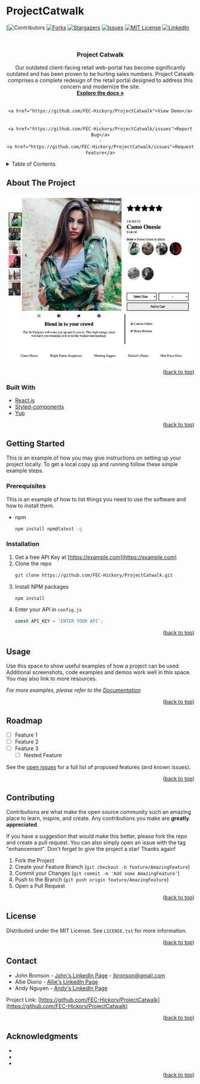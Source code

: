 # ProjectCatwalk
<div id="top"></div>
<!--
*** Thanks for checking out the Best-README-Template. If you have a suggestion
*** that would make this better, please fork the repo and create a pull request
*** or simply open an issue with the tag "enhancement".
*** Don't forget to give the project a star!
*** Thanks again! Now go create something AMAZING! :D
-->

<!-- PROJECT SHIELDS -->
<!--
*** I'm using markdown "reference style" links for readability.
*** Reference links are enclosed in brackets [ ] instead of parentheses ( ).
*** See the bottom of this document for the declaration of the reference variables
*** for contributors-url, forks-url, etc. This is an optional, concise syntax you may use.
*** https://www.markdownguide.org/basic-syntax/#reference-style-links
-->
[![Contributors][contributors-shield]
[![Forks][forks-shield]][forks-url]
[![Stargazers][stars-shield]][stars-url]
[![Issues][issues-shield]][issues-url]
[![MIT License][license-shield]][license-url]
[![LinkedIn][linkedin-shield]][linkedin-url]



<!-- PROJECT LOGO -->
<br />
<div align="center">

<h3 align="center">Project Catwalk</h3>

  <p align="center">
    Our outdated client-facing retail web-portal has become significantly outdated and has been proven to be hurting sales numbers.   Project Catwalk comprises a complete redesign of the retail portal designed to address this concern and modernize the site.
    <br />
    <a href="https://github.com/FEC-Hickory/ProjectCatwalk"><strong>Explore the docs »</strong></a>
    <br />
    <br />

    <a href="https://github.com/FEC-Hickory/ProjectCatwalk">View Demo</a>

    ·
    <a href="https://github.com/FEC-Hickory/ProjectCatwalk/issues">Report Bug</a>
    ·
    <a href="https://github.com/FEC-Hickory/ProjectCatwalk/issues">Request Feature</a>
  </p>
</div>

<!-- TABLE OF CONTENTS -->
<details>
  <summary>Table of Contents</summary>
  <ol>
    <li>
      <a href="#about-the-project">About The Project</a>
        ![App Screenshot](/img/Hickory-FEC-Screenshot.png)
      <ul>
        <li><a href="#built-with">Built With</a></li>
      </ul>
    </li>
    <li>
      <a href="#getting-started">Getting Started</a>
      <ul>
        <li><a href="#prerequisites">Prerequisites</a></li>
        <li><a href="#installation">Installation</a></li>
      </ul>
    </li>
    <li><a href="#usage">Usage</a></li>
    <li><a href="#roadmap">Roadmap</a></li>
    <li><a href="#contributing">Contributing</a></li>
    <li><a href="#license">License</a></li>
    <li><a href="#contact">Contact</a></li>
    <li><a href="#acknowledgments">Acknowledgments</a></li>
  </ol>
</details>



<!-- ABOUT THE PROJECT -->
## About The Project

  ![Project Screenshot](/img/Hickory-FEC-Screenshot.png)

<!-- 
Here's a blank template to get started: To avoid retyping too much info. Do a search and replace with your text editor for the following: `FEC-Hickory`, `ProjectCatwalk`, `twitter_handle`, `linkedin_username`, `email`, `email_client`, `project_title`, `project_description`
-->

<p align="right">(<a href="#top">back to top</a>)</p>

### Built With

* [React.js](https://reactjs.org/)
* [Styled-components](https://styled-components.com/)
* [Yup](https://github.com/jquense/yup)

<p align="right">(<a href="#top">back to top</a>)</p>

<!-- GETTING STARTED -->
## Getting Started

This is an example of how you may give instructions on setting up your project locally.
To get a local copy up and running follow these simple example steps.

### Prerequisites

This is an example of how to list things you need to use the software and how to install them.
* npm
  ```sh
  npm install npm@latest -g
  ```

### Installation

1. Get a free API Key at [https://example.com](https://example.com)
2. Clone the repo
   ```sh
   git clone https://github.com/FEC-Hickory/ProjectCatwalk.git
   ```
3. Install NPM packages
   ```sh
   npm install
   ```
4. Enter your API in `config.js`
   ```js
   const API_KEY = 'ENTER YOUR API';
   ```

<p align="right">(<a href="#top">back to top</a>)</p>



<!-- USAGE EXAMPLES -->
## Usage

Use this space to show useful examples of how a project can be used. Additional screenshots, code examples and demos work well in this space. You may also link to more resources.

_For more examples, please refer to the [Documentation](https://example.com)_

<p align="right">(<a href="#top">back to top</a>)</p>



<!-- ROADMAP -->
## Roadmap

- [ ] Feature 1
- [ ] Feature 2
- [ ] Feature 3
    - [ ] Nested Feature

See the [open issues](https://github.com/FEC-Hickory/ProjectCatwalk/issues) for a full list of proposed features (and known issues).

<p align="right">(<a href="#top">back to top</a>)</p>



<!-- CONTRIBUTING -->
## Contributing

Contributions are what make the open source community such an amazing place to learn, inspire, and create. Any contributions you make are **greatly appreciated**.

If you have a suggestion that would make this better, please fork the repo and create a pull request. You can also simply open an issue with the tag "enhancement".
Don't forget to give the project a star! Thanks again!

1. Fork the Project
2. Create your Feature Branch (`git checkout -b feature/AmazingFeature`)
3. Commit your Changes (`git commit -m 'Add some AmazingFeature'`)
4. Push to the Branch (`git push origin feature/AmazingFeature`)
5. Open a Pull Request

<p align="right">(<a href="#top">back to top</a>)</p>



<!-- LICENSE -->
## License

Distributed under the MIT License. See `LICENSE.txt` for more information.

<p align="right">(<a href="#top">back to top</a>)</p>



<!-- CONTACT -->
## Contact

* John Bronson - [John's LinkedIn Page](https://www.linkedin.com/in/john-bronson/) - jbronson@gmail.com
* Allie Diorio - [Allie's LinkedIn Page](https://www.linkedin.com/in/alliediorio/)
* Andy Nguyen - [Andy's LinkedIn Page](https://www.linkedin.com/in/andy-nguyen-15a921224/)

Project Link: [https://github.com/FEC-Hickory/ProjectCatwalk](https://github.com/FEC-Hickory/ProjectCatwalk)

<p align="right">(<a href="#top">back to top</a>)</p>

<!-- ACKNOWLEDGMENTS -->
## Acknowledgments

* []()
* []()
* []()

<p align="right">(<a href="#top">back to top</a>)</p>



<!-- MARKDOWN LINKS & IMAGES -->
<!-- https://www.markdownguide.org/basic-syntax/#reference-style-links -->

[contributors-shield]: https://img.shields.io/github/contributors/FEC-Hickory/ProjectCatwalk.svg?style=for-the-badge
[contributors-url]: https://github.com/FEC-Hickory/ProjectCatwalk/graphs/contributors
[forks-shield]: https://img.shields.io/github/forks/FEC-Hickory/ProjectCatwalk.svg?style=for-the-badge
[forks-url]: https://github.com/FEC-Hickory/ProjectCatwalk/network/members
[stars-shield]: https://img.shields.io/github/stars/FEC-Hickory/ProjectCatwalk.svg?style=for-the-badge
[stars-url]: https://github.com/FEC-Hickory/ProjectCatwalk/stargazers
[issues-shield]: https://img.shields.io/github/issues/FEC-Hickory/ProjectCatwalk.svg?style=for-the-badge
[issues-url]: https://github.com/FEC-Hickory/ProjectCatwalk/issues
[license-shield]: https://img.shields.io/github/license/FEC-Hickory/ProjectCatwalk.svg?style=for-the-badge
[license-url]: https://github.com/FEC-Hickory/ProjectCatwalk/blob/master/LICENSE.txt
[linkedin-shield]: https://img.shields.io/badge/-LinkedIn-black.svg?style=for-the-badge&logo=linkedin&colorB=555
[linkedin-url]: https://linkedin.com/in/linkedin_username
[product-screenshot]: images/screenshot.png

